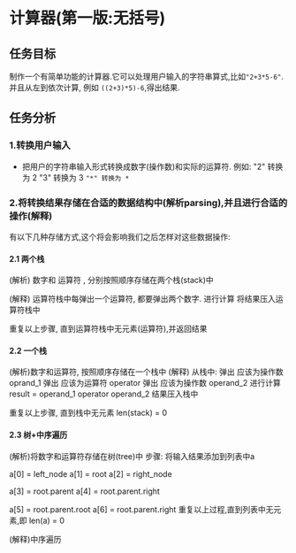 # 计算器(第一版:无括号)
## 任务目标
制作一个有简单功能的计算器.它可以处理用户输入的字符串算式,比如`"2+3*5-6"`.并且从左到依次计算, 例如 `((2+3)*5)-6`,得出结果.

## 任务分析
### 1.转换用户输入
- 把用户的字符串输入形式转换成数字(操作数)和实际的运算符.
例如:
"2" 转换为 2
"3" 转换为 3
`"*" 转换为 *`


### 2.将转换结果存储在合适的数据结构中(解析parsing),并且进行合适的操作(解释)
有以下几种存储方式,这个将会影响我们之后怎样对这些数据操作:
#### 2.1 两个栈
(解析) 数字和 运算符 , 分别按照顺序存储在两个栈(stack)中

(解释)
运算符栈中每弹出一个运算符, 都要弹出两个数字.
进行计算
将结果压入运算符栈中

重复以上步骤, 直到运算符栈中无元素(运算符),并返回结果

#### 2.2 一个栈
(解析)数字和运算符, 按照顺序存储在一个栈中
(解释) 
从栈中:
弹出 应该为操作数 oprand_1
弹出 应该为运算符 operator
弹出 应该为操作数 operand_2
进行计算 result = operand_1 operator operand_2
结果压入栈中

重复以上步骤, 直到栈中无元素 len(stack) = 0


#### 2.3 树+中序遍历
(解析)将数字和运算符存储在树(tree)中
步骤:
将输入结果添加到列表中a

a[0] = left_node
a[1] = root
a[2] = right_node

a[3] = root.parent
a[4] = root.parent.right

a[5] = root.parent.root
a[6] = root.parent.right
重复以上过程,直到列表中无元素,即 len(a) = 0

(解释)中序遍历



